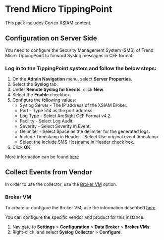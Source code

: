 # Trend Micro TippingPoint

This pack includes Cortex XSIAM content. 

## Configuration on Server Side

You need to configure the Security Management System (SMS) of Trend Micro TippingPoint to forward Syslog messages in CEF format.

### Log in to the TippingPoint system and follow the below steps:

1. On the **Admin Navigation** menu, select **Server Properties**.
2. Select the **Syslog** tab.
3. Under **Remote Syslog for Events**, click **New**.
4. Select the **Enable** checkbox.
5. Configure the following values:
   - Syslog Server - The IP address of the XSIAM Broker.
   - Port - Type 514 as the port address.
   - Log Type - Select ArcSight CEF Format v4.2.
   - Facility - Select Log Audit.
   - Severity - Select Severity in Event.
   - Delimiter - Select Space as the delimiter for the generated logs.
   - Include Timestamp in Header - Select Use original event timestamp.
   - Select the Include SMS Hostname in Header check box.
6. Click **OK**.

More information can be found [here](https://docs.trendmicro.com/en-us/tippingpoint/security-management-system.aspx)


## Collect Events from Vendor

In order to use the collector, use the [Broker VM](#broker-vm) option.

### Broker VM

To create or configure the Broker VM, use the information described [here](https://docs-cortex.paloaltonetworks.com/r/Cortex-XDR/Cortex-XDR-Pro-Administrator-Guide/Configure-the-Broker-VM).

You can configure the specific vendor and product for this instance.


1. Navigate to **Settings** > **Configuration** > **Data Broker** > **Broker VMs**. 
2. Right-click, and select **Syslog Collector** > **Configure**.